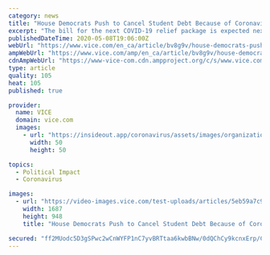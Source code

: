 ```yaml
---
category: news
title: "House Democrats Push to Cancel Student Debt Because of Coronavirus"
excerpt: "The bill for the next COVID-19 relief package is expected next week. Will it include up to $30k in student debt relief?"
publishedDateTime: 2020-05-08T19:06:00Z
webUrl: "https://www.vice.com/en_ca/article/bv8g9v/house-democrats-push-to-cancel-student-debt-because-of-coronavirus"
ampWebUrl: "https://www.vice.com/amp/en_ca/article/bv8g9v/house-democrats-push-to-cancel-student-debt-because-of-coronavirus"
cdnAmpWebUrl: "https://www-vice-com.cdn.ampproject.org/c/s/www.vice.com/amp/en_ca/article/bv8g9v/house-democrats-push-to-cancel-student-debt-because-of-coronavirus"
type: article
quality: 105
heat: 105
published: true

provider:
  name: VICE
  domain: vice.com
  images:
    - url: "https://insideout.app/coronavirus/assets/images/organizations/vice.com-50x50.jpg"
      width: 50
      height: 50

topics:
  - Political Impact
  - Coronavirus

images:
  - url: "https://video-images.vice.com/test-uploads/articles/5eb59a7c9b6cf5009db87d39/lede/1588959890217-Stocksy_txp14f90b1eNNf200_Medium_2587562.jpeg?crop=1xw:0.8007911392405064xh;center,center"
    width: 1687
    height: 948
    title: "House Democrats Push to Cancel Student Debt Because of Coronavirus"

secured: "ff2MUodc5D3gSPwc2wCnWYFP1nC7yvBRTtaa6kwbBNw/0dQChCy9kcnxErp/Cy/dxs5cI5gZH8h3GMWmv4zzdq8PRysQleZLvxeD1TpF+KUzcRiSMid/Ut+jz+JlFGMnJEeYh7VMHRazbdBh4CkGNAOBjOa1HChT8BA0W7X64fySkUxnYTpfonuPrIBQZU9SUbfX0wO8vjD1rsEhmWJvrGQrYmcaYtcyeYEp8o+K+8nIUNzP2xf4e64DugTXYV4MAOxyNGhQHewcTukYvEksIF/f73GF8zfEBrQ+HLlUv1JxT5ysyIbdh53LgRz+lgP0;k8YPL5R6s3qUNjNvTExhDw=="
---
```


